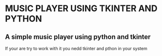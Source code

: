 # MUSIC PLAYER USING TKINTER AND PYTHON


## A simple music player using python and tkinter

If your are try to work with it you nedd tkinter and pthon in your system

